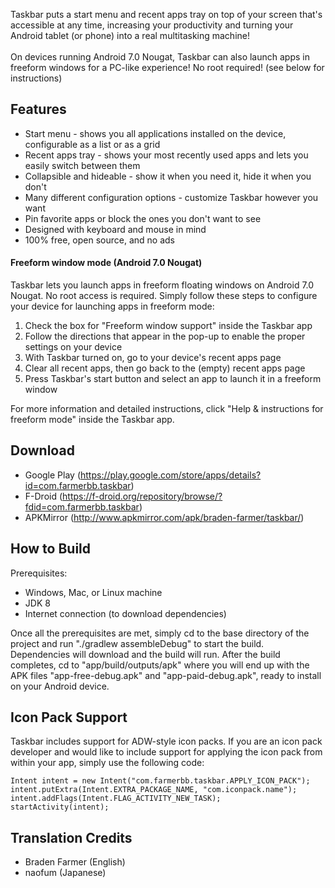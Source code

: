 ﻿Taskbar puts a start menu and recent apps tray on top of your screen that's accessible at any time, increasing your productivity and turning your Android tablet (or phone) into a real multitasking machine!<br><br>On devices running Android 7.0 Nougat, Taskbar can also launch apps in freeform windows for a PC-like experience!  No root required!  (see below for instructions)

## Features
* Start menu - shows you all applications installed on the device, configurable as a list or as a grid
* Recent apps tray - shows your most recently used apps and lets you easily switch between them
* Collapsible and hideable - show it when you need it, hide it when you don't
* Many different configuration options - customize Taskbar however you want
* Pin favorite apps or block the ones you don't want to see
* Designed with keyboard and mouse in mind
* 100% free, open source, and no ads

#### Freeform window mode (Android 7.0 Nougat)

Taskbar lets you launch apps in freeform floating windows on Android 7.0 Nougat.  No root access is required.  Simply follow these steps to configure your device for launching apps in freeform mode:

1. Check the box for "Freeform window support" inside the Taskbar app
2. Follow the directions that appear in the pop-up to enable the proper settings on your device
3. With Taskbar turned on, go to your device's recent apps page
4. Clear all recent apps, then go back to the (empty) recent apps page
5. Press Taskbar's start button and select an app to launch it in a freeform window

For more information and detailed instructions, click "Help & instructions for freeform mode" inside the Taskbar app.

## Download
* Google Play (https://play.google.com/store/apps/details?id=com.farmerbb.taskbar)
* F-Droid (https://f-droid.org/repository/browse/?fdid=com.farmerbb.taskbar)
* APKMirror (http://www.apkmirror.com/apk/braden-farmer/taskbar/)

## How to Build
Prerequisites:
* Windows, Mac, or Linux machine
* JDK 8
* Internet connection (to download dependencies)

Once all the prerequisites are met, simply cd to the base directory of the project and run "./gradlew assembleDebug" to start the build.  Dependencies will download and the build will run.  After the build completes, cd to "app/build/outputs/apk" where you will end up with the APK files "app-free-debug.apk" and "app-paid-debug.apk", ready to install on your Android device.

## Icon Pack Support
Taskbar includes support for ADW-style icon packs.  If you are an icon pack developer and would like to include support for applying the icon pack from within your app, simply use the following code:

    Intent intent = new Intent("com.farmerbb.taskbar.APPLY_ICON_PACK");
    intent.putExtra(Intent.EXTRA_PACKAGE_NAME, "com.iconpack.name");
    intent.addFlags(Intent.FLAG_ACTIVITY_NEW_TASK);
    startActivity(intent);

## Translation Credits
* Braden Farmer (English)
* naofum (Japanese)

